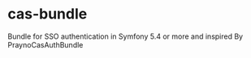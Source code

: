 # cas-bundle
Bundle for SSO authentication in Symfony 5.4 or more and inspired By PraynoCasAuthBundle
